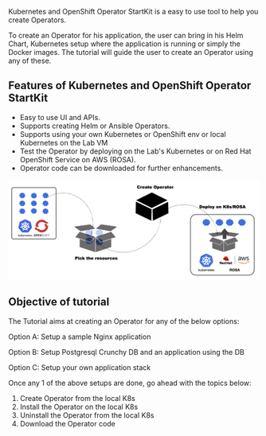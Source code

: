 Kubernetes and OpenShift Operator StartKit is a easy to use tool to help you create Operators.

To create an Operator for his application, the user can bring in his Helm Chart, Kubernetes setup where the application is running or simply the Docker images. The tutorial will guide the user to create an Operator using any of these.

## Features of Kubernetes and OpenShift Operator StartKit

- Easy to use UI and APIs.
- Supports creating Helm or Ansible Operators.
- Supports using your own Kubernetes or OpenShift env or local Kubernetes on the Lab VM
- Test the Operator by deploying on the Lab's Kubernetes or on Red Hat OpenShift Service on AWS (ROSA).
- Operator code can be downloaded for further enhancements.

![ROSA](./_images/ROSA.png)

## Objective of tutorial

The Tutorial aims at creating an Operator for any of the below options:

Option A: Setup a sample Nginx application

Option B: Setup Postgresql Crunchy DB and an application using the DB

Option C: Setup your own application stack

Once any 1 of the above setups are done, go ahead with the topics below: 

1. Create Operator from the local K8s
2. Install the Operator on the local K8s
3. Uninstall the Operator from the local K8s
4. Download the Operator code